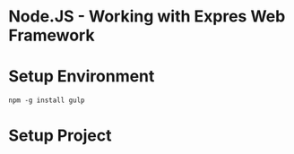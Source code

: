 
# Node.JS - Working with Expres Web Framework

# Setup Environment
```
npm -g install gulp
```


# Setup Project

```

```
